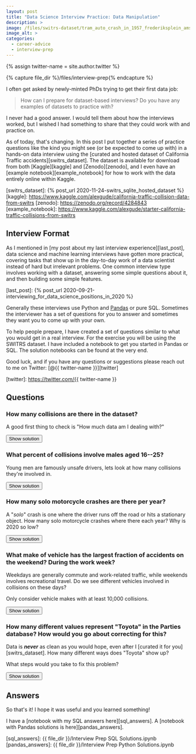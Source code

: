 ```yaml
---
layout: post
title: "Data Science Interview Practice: Data Manipulation"
description: >
image: /files/switrs-dataset/tram_auto_crash_in_1957_frederiksplein_amsterdam.jpg
image_alt: >
categories:
  - career-advice
  - interview-prep
---
```


<!-- Simple script to call from the "Show/Hide" buttons-->
<script type="text/javascript">
function showhide(d) {
  d.style.display = (d.style.display !== "none") ? "none" : "block";
}
</script>

{% assign twitter-name = site.author.twitter %}

{% capture file_dir %}/files/interview-prep{% endcapture %}

I often get asked by newly-minted PhDs trying to get their first data job:

> How can I prepare for dataset-based interviews? Do you have any examples of
> datasets to practice with?

I never had a good answer. I would tell them about how the interviews worked,
but I wished I had something to share that they could work with and practice
on.

As of today, that's changing. In this post I put together a series of practice
questions like the kind you might see (or be expected to come up with) in a
hands-on data interview using the [curated and hosted dataset of California
Traffic accidents][switrs_dataset]. The dataset is available for download from
both [Kaggle][kaggle] and [Zenodo][zenodo], and I even have an [example
notebook][example_notebook] for how to work with the data entirely online
within Kaggle.

[switrs_dataset]: {% post_url 2020-11-24-switrs_sqlite_hosted_dataset %}
[kaggle]: https://www.kaggle.com/alexgude/california-traffic-collision-data-from-switrs
[zenodo]: https://zenodo.org/record/4284843
[example_notebook]: https://www.kaggle.com/alexgude/starter-california-traffic-collisions-from-switrs

## Interview Format

As I mentioned in [my post about my last interview experience][last_post],
data science and machine learning interviews have gotten more practical,
covering tasks that show up in the day-to-day work of a data scientist instead
of hard but irrelevant problems. One common interview type involves working
with a dataset, answering some simple questions about it, and then building
some simple features.

[last_post]: {% post_url 2020-09-21-interviewing_for_data_science_positions_in_2020 %}

Generally these interviews use Python and [Pandas][pandas] or pure SQL.
Sometimes the interviewer has a set of questions for you to answer and
sometimes they want you to come up with your own.

[pandas]: https://en.wikipedia.org/wiki/Pandas_(software)

To help people prepare, I have created a set of questions similar to what you
would get in a real interview. For the exercise you will be using the SWITRS
dataset. I have included a notebook to get you started in Pandas or SQL. The
solution notebooks can be found at the very end.

Good luck, and if you have any questions or suggestions please reach out to me
on Twitter: [@{{ twitter-name }}][twitter]

[twitter]: https://twitter.com/{{ twitter-name }}

## Questions

### How many collisions are there in the dataset?

A good first thing to check is "How much data am I dealing with?"

<button id="button" onclick="showhide(hidden1)">Show solution</button>
<div class="hidden" id="hidden1" markdown="1" style="display: none;">

Each row in the collisions database represents one collision, so the solution
is nice and short:

```sql
SELECT COUNT(1) AS collision_count
FROM collisions
```

Which returns:

<div class="low-width-table" markdown="1" style="max-width: 20%">

|   collision_count |
|------------------:|
|         9,172,565 |

</div>

</div>

### What percent of collisions involve males aged 16--25?

Young men are famously unsafe drivers, lets look at how many collisions
they're involved in.

<button id="button" onclick="showhide(hidden3)">Show solution</button>
<div class="hidden" id="hidden3" markdown="1" style="display: none;">

The age and gender of the drivers are in the parties table so the query does a
simple filter on those entries. The tricky part comes from needing the ratio:
we have to get the total number of collisions. We could hard-code it, but I
prefer calculating it as part of the query. There isn't a super elegant way to
do it in SQLite, but a sub-query works fine. We also have to cast to a float
to avoid integer division.

```sql
SELECT 
    COUNT(DISTINCT case_id) 
    / (SELECT CAST(COUNT(DISTINCT case_id) AS FLOAT) FROM parties)
    AS percentage
FROM parties
WHERE party_sex = 'male'
AND party_age BETWEEN 16 AND 25
```

The result is:

<div class="low-width-table" markdown="1" style="max-width: 20%">

|   percentage |
|-------------:|
|        0.242 |

</div>

</div>

### How many solo motorcycle crashes are there per year?

A "_solo_" crash is one where the driver runs off the road or hits a
stationary object. How many solo motorcycle crashes where there each year? Why
is 2020 so low?

<button id="button" onclick="showhide(hidden2)">Show solution</button>
<div class="hidden" id="hidden2" markdown="1" style="display: none;">

To select the right rows we filter with `WHERE` and to get the count per year
we need to use a `GROUP BY`. SQLite does not have a `YEAR()` function, so we
have to use `strftime` instead. In a real interview, you can normally just
assume that the function you need will exist without getting into the
specifics of the SQL dialect.

```sql
SELECT
  STRFTIME('%Y', collision_date) AS collision_year,
  COUNT(1) AS collision_count
FROM collisions
WHERE motorcycle_collision = True
  AND party_count = 1
GROUP BY collision_year
ORDER BY collision_year
```

This gives us:

<div class="low-width-table" markdown="1" style="max-width: 20%">

|   collision_year |   collision_count |
|-----------------:|------------------:|
|             2001 |              3258 |
|             2002 |              3393 |
|             2003 |              3822 |
|             2004 |              3955 |
|             2005 |              3755 |
|             2006 |              3967 |
|             2007 |              4513 |
|             2008 |              4948 |
|             2009 |              4266 |
|             2010 |              3902 |
|             2011 |              4054 |
|             2012 |              4143 |
|             2013 |              4209 |
|             2014 |              4267 |
|             2015 |              4415 |
|             2016 |              4471 |
|             2017 |              4373 |
|             2018 |              4240 |
|             2019 |              3772 |
|             2020 |              2984 |

</div>

The count is low in 2020 primarily because the data doesn't cover the whole
year. It is also low due to the COVID pandemic which kept people off the
streets, at least initially. To differentiate these two causes we could
compare month by month to last year.

</div>

### What make of vehicle has the largest fraction of accidents on the weekend? During the work week?

Weekdays are generally commute and work-related traffic, while weekends
involves recreational travel. Do we see different vehicles involved in
collisions on these days?

Only consider vehicle makes with at least 10,000 collisions.

<button id="button" onclick="showhide(hidden4)">Show solution</button>
<div class="hidden" id="hidden4" markdown="1" style="display: none;">

This query is tricky. We need to aggregate collisions by vehicle make, which
means we need the parties table. We also care about when the crash happened,
which means we need the collisions table. So we need to join these tables
together.

I use a sub-query to do the aggregation. A `WTIH` clause keeps it tidy so we
don't have to copy/paste the sub-query twice. I use `HAVING` to filter out
makes with too few collisions; it has to be `HAVING` and not `WHERE` because
it filters **after** the aggregation.

I then construct two queries that read from the sub-query to select the
highest row for the weekend and weekdays. I `UNION` to two queries together so
we end up with a single table containing our results. The double select is to
allow the `ORDER BY` before the `UNION`.

In an interview setting, I would have just written two simpler queries: one
that gets the highest weekend fraction and one that gets the highest weekday
fraction with a lot of copy and pasted code. This would have been a lot faster
to come up with and write.

A note: for complicated queries like this one there are always many ways to do
it. I'd love to hear how you got it to work!

```sql
WITH counter AS (
  SELECT
    p.vehicle_make AS make, 
    SUM(
      CASE WHEN STRFTIME('%w', c.collision_date) IN ('0', '6') THEN 1 ELSE 0 END
    ) AS weekend_count,
    SUM(
      CASE WHEN STRFTIME('%w', c.collision_date) IN ('0', '6') THEN 0 ELSE 1 END
    ) AS weekday_count,
    count(1) AS total
  FROM collisions AS c
  LEFT JOIN parties AS p
    ON c.case_id = p.case_id
  GROUP BY make
  HAVING total >= 10000
)

SELECT * FROM (
  SELECT 
    *,
    weekend_count / CAST(total AS FLOAT) AS weekend_fraction,
    weekday_count / CAST(total AS FLOAT) AS weekday_fraction
  FROM counter
  ORDER BY weekend_fraction DESC
  LIMIT 1
)

UNION

SELECT * FROM (
  SELECT 
    *,
    weekend_count / CAST(total AS FLOAT) AS weekend_fraction,
    weekday_count / CAST(total AS FLOAT) AS weekday_fraction
  FROM counter
  ORDER BY weekday_fraction DESC
  LIMIT 1
)
```

Which yields:

| make            |   weekend_count |   weekday_count |   total |   weekend_fraction |   weekday_fraction |
|:----------------|----------------:|----------------:|--------:|-------------------:|-------------------:|
| HARLEY-DAVIDSON |          19,125 |          30,477 |  49,602 |             0.385  |             0.614  |
| PETERBILT       |            6477 |          64,102 |  70,579 |             0.092  |             0.908  |

These results makes sense, Peterbilt is a commercial truck manufacturer which
you expect to be driven for work. Harley-Davidson makes iconic motorcycles
that people ride for fun on the weekend with their friends.

</div>

### How many different values represent "Toyota" in the Parties database? How would you go about correcting for this?

Data is **_never_** as clean as you would hope, even after I [curated it for
you][switrs_dataset]. How many different ways does "Toyota" show up?

What steps would you take to fix this problem?

<button id="button" onclick="showhide(hidden5)">Show solution</button>
<div class="hidden" id="hidden5" markdown="1" style="display: none;">
This is a case where there is no _right_ answer. You can get a more and more
correct answer as you spend more time, but at some point you have to decide it
is good enough.

The first step is to figure out what values might represent Toyota. I do that
with a few simple `LIKE` filters:

```sql
SELECT 
  vehicle_make,
  COUNT(1) AS number_seen
FROM parties
WHERE LOWER(vehicle_make) = 'toyota'
  OR LOWER(vehicle_make) LIKE 'toy%'
  OR LOWER(vehicle_make) LIKE 'ty%'
GROUP BY vehicle_make
ORDER BY number_seen DESC
```

Which gives us this table (truncated):

<div class="low-width-table" markdown="1" style="max-width: 20%">

| vehicle_make   |   number_seen |
|:---------------|--------------:|
| TOYOTA         |     2,374,621 |
| TOYO           |       166,209 |
| TOYT           |       146,746 |
| TOYOT          |          2823 |
| TOY            |          2262 |
| TOYTA          |           246 |
| TOYOTA/        |           181 |
| TOYTO          |            84 |
| TOYTOA         |            71 |
| TOYOYA         |            66 |
| TOYT.          |            65 |
| TOYA           |            51 |
| TOYTOTA        |            45 |
| TOYOA          |            43 |
| TOYO /         |            39 |
| TOYT /         |            17 |
| TOYT/          |            14 |
| TYMCO          |            13 |
| TOYOTO         |            10 |
| TOY0           |            10 |
| TOYOYTA        |             7 |
| TOYTT          |             6 |
| TOYOY          |             6 |
| TOYOTS         |             5 |
| TYOTA          |             4 |
| ...            |           ... |

</div>

Most of those look like they mean Toyota, although Tymco is a different
company the makes street sweepers.

Here is how I would handle this issue: the top 5 make up the vast majority of entries.
I would fix those by hand and move on. More generally it seems that makes are
represented mostly by their name or a four-letter abbreviation. It wouldn't
be too hard to fix these for the most common makes.

</div>

## Answers

So that's it! I hope it was useful and you learned something!

I have a [notebook with my SQL answers here][sql_answers]. A [notebook with
Pandas solutions is here][pandas_answers].

[sql_answers]: {{ file_dir }}/Interview Prep SQL Solutions.ipynb
[pandas_answers]: {{ file_dir }}/Interview Prep Python Solutions.ipynb
